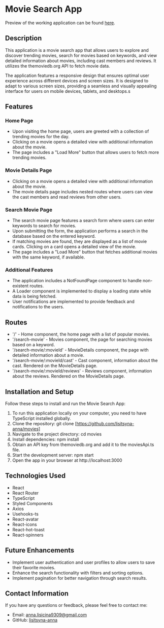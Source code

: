 # Movie Search App

Preview of the working application can be found [here](https://lisitsyna-anna.github.io/movies).

## Description

This application is a movie search app that allows users to explore and discover trending movies,
search for movies based on keywords, and view detailed information about movies, including cast
members and reviews. It utilizes the themoviedb.org API to fetch movie data.

The application features a responsive design that ensures optimal user experience across different
devices and screen sizes. It is designed to adapt to various screen sizes, providing a seamless and
visually appealing interface for users on mobile devices, tablets, and desktops.s

## Features

### Home Page

- Upon visiting the home page, users are greeted with a collection of trending movies for the day.
- Clicking on a movie opens a detailed view with additional information about the movie.
- The page includes a "Load More" button that allows users to fetch more trending movies.

### Movie Details Page

- Clicking on a movie opens a detailed view with additional information about the movie.
- The movie details page includes nested routes where users can view the cast members and read
  reviews from other users.

### Search Movie Page

- The search movie page features a search form where users can enter keywords to search for movies.
- Upon submitting the form, the application performs a search in the database based on the entered
  keyword.
- If matching movies are found, they are displayed as a list of movie cards. Clicking on a card
  opens a detailed view of the movie.
- The page includes a "Load More" button that fetches additional movies with the same keyword, if
  available.

### Additional Features

- The application includes a NotFoundPage component to handle non-existent routes.
- A Loader component is implemented to display a loading state while data is being fetched.
- User notifications are implemented to provide feedback and notifications to the users.

## Routes

- '/' - Home component, the home page with a list of popular movies.
- '/search-movie' - Movies component, the page for searching movies based on a keyword.
- '/search-movie/:movieId' - MovieDetails component, the page with detailed information about a
  movie.
- '/search-movie/:movieId/cast' - Cast component, information about the cast. Rendered on the
  MovieDetails page.
- '/search-movie/:movieId/reviews' - Reviews component, information about the reviews. Rendered on
  the MovieDetails page.

## Installation and Setup

Follow these steps to install and run the Movie Search App:

1. To run this application locally on your computer, you need to have TypeScript installed globally.
2. Clone the repository: git clone [https://github.com/lisitsyna-anna/movies]
3. Navigate to the project directory: cd movies
4. Install dependencies: npm install
5. Obtain an API key from themoviedb.org and add it to the moviesApi.ts file.
6. Start the development server: npm start
7. Open the app in your browser at http://localhost:3000

## Technologies Used

- React
- React Router
- TypeScript
- Styled Components
- Axios
- Usehooks-ts
- React-avatar
- React-icons
- React-hot-toast
- React-spinners

## Future Enhancements

- Implement user authentication and user profiles to allow users to save their favorite movies.
- Enhance the search functionality with filters and sorting options.
- Implement pagination for better navigation through search results.

## Contact Information

If you have any questions or feedback, please feel free to contact me:

- Email: [anna.lisicina9309@gmail.com](mailto:anna.lisicina9309@gmail.com)
- GitHub: [lisitsyna-anna](https://github.com/lisitsyna-anna)
